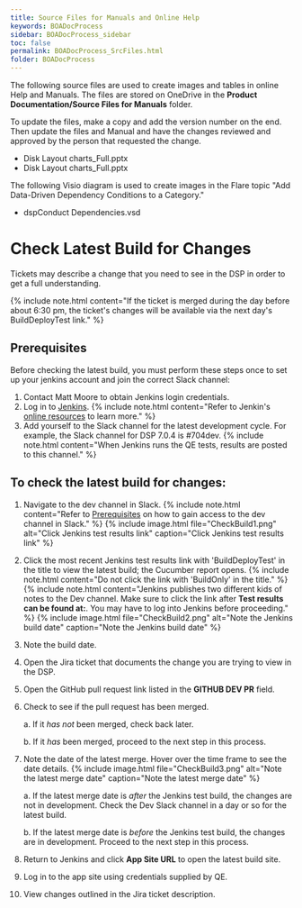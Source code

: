```yaml
---
title: Source Files for Manuals and Online Help
keywords: BOADocProcess
sidebar: BOADocProcess_sidebar
toc: false
permalink: BOADocProcess_SrcFiles.html
folder: BOADocProcess
---
```


The following source files are used to create images and tables in online Help and Manuals. The files are stored on OneDrive in the **Product Documentation/Source Files for Manuals** folder.

To update the files, make a copy and add the version number on the end. Then update the files and Manual and have the changes reviewed and approved by the person that requested the change.

-   Disk Layout charts\_Full.pptx
-   Disk Layout charts\_Full.pptx

The following Visio diagram is used to create images in the Flare topic "Add Data-Driven Dependency Conditions to a Category."
-   dspConduct Dependencies.vsd

# Check Latest Build for Changes
Tickets may describe a change that you need to see in the DSP in order to get a full understanding. 

{% include note.html content="If the ticket is merged during the day before about 6:30 pm, the ticket's changes will be available via the next day's BuildDeployTest link." %}

## Prerequisites

Before checking the latest build, you must perform these steps once to set up your jenkins account and join the correct Slack channel:

1. Contact Matt Moore to obtain Jenkins login credentials. 
2. Log in to [Jenkins](https://jenkins.boaqe.com). 
   {% include note.html content="Refer to Jenkin's [online resources](https://jenkins.io/doc/pipeline/tour/getting-started/) to learn more." %} 
3. Add yourself to the Slack channel for the latest development cycle. For example, the Slack channel for DSP 7.0.4 is #704dev.
   {% include note.html content="When Jenkins runs the QE tests, results are posted to this channel." %}

## To check the latest build for changes:
1. Navigate to the dev channel in Slack. 
   {% include note.html content="Refer to [Prerequisites](#prerequisites) on how to gain access to the dev channel in Slack." %} 
   {% include image.html file="CheckBuild1.png" alt="Click Jenkins test results link" caption="Click Jenkins test results link" %}

2. Click the most recent Jenkins test results link with 'BuildDeployTest' in the title to view the latest build; the Cucumber report opens.
   {% include note.html content="Do not click the link with 'BuildOnly' in the title." %}
   {% include note.html content="Jenkins publishes two different kids of notes to the Dev channel. Make sure to click the link after **Test results can be found at:**. You may have to log into Jenkins before proceeding." %}
   {% include image.html file="CheckBuild2.png" alt="Note the Jenkins build date" caption="Note the Jenkins build date" %}
3. Note the build date.
4. Open the Jira ticket that documents the change you are trying to view in the DSP. 
5. Open the GitHub pull request link listed in the **GITHUB DEV PR** field.
6. Check to see if the pull request has been merged. 

    a. If it _has not_ been merged, check back later.

    b. If it _has_ been merged, proceed to the next step in this process. 
7. Note the date of the latest merge. Hover over the time frame to see the date details.
   {% include image.html file="CheckBuild3.png" alt="Note the latest merge date" caption="Note the latest merge date" %}

	a. If the latest merge date is _after_ the Jenkins test build, the changes are not in development. Check the Dev Slack channel in a day or so for the latest build. 

	b. If the latest merge date is _before_ the Jenkins test build, the changes are in development. Proceed to the next step in this process. 
8. Return to Jenkins and click **App Site URL** to open the latest build site. 
9. Log in to the app site using credentials supplied by QE.
10. View changes outlined in the Jira ticket description. 

